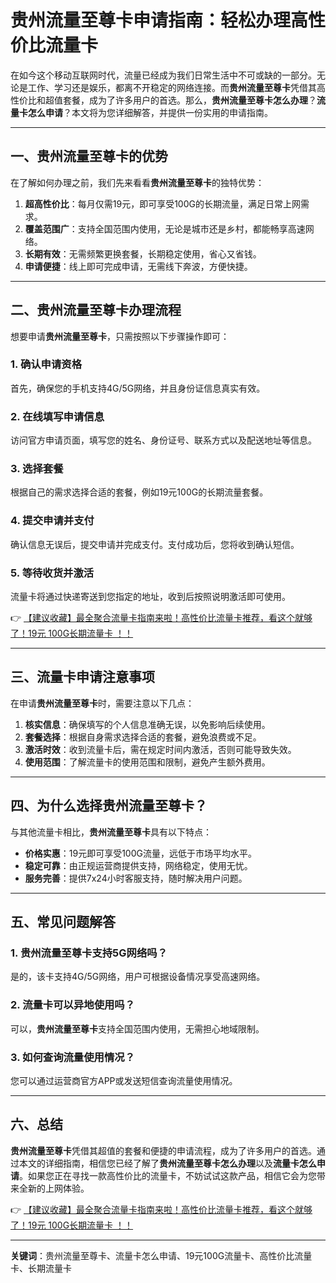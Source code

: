 # 贵州流量至尊卡申请指南：轻松办理高性价比流量卡

在如今这个移动互联网时代，流量已经成为我们日常生活中不可或缺的一部分。无论是工作、学习还是娱乐，都离不开稳定的网络连接。而**贵州流量至尊卡**凭借其高性价比和超值套餐，成为了许多用户的首选。那么，**贵州流量至尊卡怎么办理**？**流量卡怎么申请**？本文将为您详细解答，并提供一份实用的申请指南。

---

## 一、贵州流量至尊卡的优势

在了解如何办理之前，我们先来看看**贵州流量至尊卡**的独特优势：

1. **超高性价比**：每月仅需19元，即可享受100G的长期流量，满足日常上网需求。
2. **覆盖范围广**：支持全国范围内使用，无论是城市还是乡村，都能畅享高速网络。
3. **长期有效**：无需频繁更换套餐，长期稳定使用，省心又省钱。
4. **申请便捷**：线上即可完成申请，无需线下奔波，方便快捷。

---

## 二、贵州流量至尊卡办理流程

想要申请**贵州流量至尊卡**，只需按照以下步骤操作即可：

### 1. 确认申请资格
首先，确保您的手机支持4G/5G网络，并且身份证信息真实有效。

### 2. 在线填写申请信息
访问官方申请页面，填写您的姓名、身份证号、联系方式以及配送地址等信息。

### 3. 选择套餐
根据自己的需求选择合适的套餐，例如19元100G的长期流量套餐。

### 4. 提交申请并支付
确认信息无误后，提交申请并完成支付。支付成功后，您将收到确认短信。

### 5. 等待收货并激活
流量卡将通过快递寄送到您指定的地址，收到后按照说明激活即可使用。

👉 [【建议收藏】最全聚合流量卡指南来啦！高性价比流量卡推荐，看这个就够了！19元 100G长期流量卡 ！！](https://bit.ly/Liuliangka)

---

## 三、流量卡申请注意事项

在申请**贵州流量至尊卡**时，需要注意以下几点：

1. **核实信息**：确保填写的个人信息准确无误，以免影响后续使用。
2. **套餐选择**：根据自身需求选择合适的套餐，避免浪费或不足。
3. **激活时效**：收到流量卡后，需在规定时间内激活，否则可能导致失效。
4. **使用范围**：了解流量卡的使用范围和限制，避免产生额外费用。

---

## 四、为什么选择贵州流量至尊卡？

与其他流量卡相比，**贵州流量至尊卡**具有以下特点：

- **价格实惠**：19元即可享受100G流量，远低于市场平均水平。
- **稳定可靠**：由正规运营商提供支持，网络稳定，使用无忧。
- **服务完善**：提供7x24小时客服支持，随时解决用户问题。

---

## 五、常见问题解答

### 1. 贵州流量至尊卡支持5G网络吗？
是的，该卡支持4G/5G网络，用户可根据设备情况享受高速网络。

### 2. 流量卡可以异地使用吗？
可以，**贵州流量至尊卡**支持全国范围内使用，无需担心地域限制。

### 3. 如何查询流量使用情况？
您可以通过运营商官方APP或发送短信查询流量使用情况。

---

## 六、总结

**贵州流量至尊卡**凭借其超值的套餐和便捷的申请流程，成为了许多用户的首选。通过本文的详细指南，相信您已经了解了**贵州流量至尊卡怎么办理**以及**流量卡怎么申请**。如果您正在寻找一款高性价比的流量卡，不妨试试这款产品，相信它会为您带来全新的上网体验。

👉 [【建议收藏】最全聚合流量卡指南来啦！高性价比流量卡推荐，看这个就够了！19元 100G长期流量卡 ！！](https://bit.ly/Liuliangka)

---

**关键词**：贵州流量至尊卡、流量卡怎么申请、19元100G流量卡、高性价比流量卡、长期流量卡